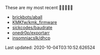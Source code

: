 These are my most recent 🌟🌟🌟🌟🌟

* [brickbots/aball](https://github.com/brickbots/aball)
* [KMKfw/kmk_firmware](https://github.com/KMKfw/kmk_firmware)
* [sickcodes/baudrate](https://github.com/sickcodes/baudrate)
* [onedr0p/exportarr](https://github.com/onedr0p/exportarr)
* [insomniacslk/dhcp](https://github.com/insomniacslk/dhcp)

Last updated: 2020-10-04T03:10:52.626524
